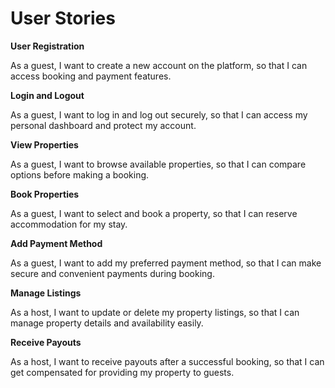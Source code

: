 # User Stories
**User Registration**

As a guest,
I want to create a new account on the platform,
so that I can access booking and payment features.

**Login and Logout**

As a guest,
I want to log in and log out securely,
so that I can access my personal dashboard and protect my account.

**View Properties**

As a guest,
I want to browse available properties,
so that I can compare options before making a booking.

**Book Properties**

As a guest,
I want to select and book a property,
so that I can reserve accommodation for my stay.

**Add Payment Method**

As a guest,
I want to add my preferred payment method,
so that I can make secure and convenient payments during booking.

**Manage Listings**

As a host,
I want to update or delete my property listings,
so that I can manage property details and availability easily.

**Receive Payouts**

As a host,
I want to receive payouts after a successful booking,
so that I can get compensated for providing my property to guests.